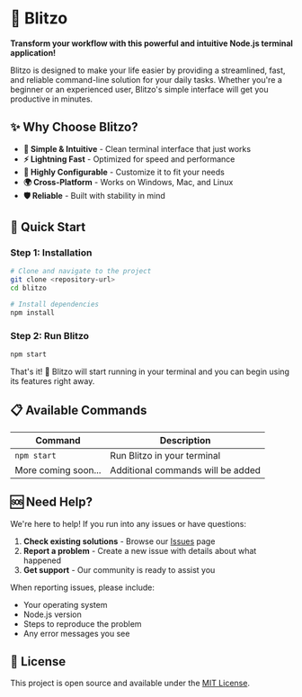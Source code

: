 # 🚀 Blitzo

**Transform your workflow with this powerful and intuitive Node.js terminal application!**

Blitzo is designed to make your life easier by providing a streamlined, fast, and reliable command-line solution for your daily tasks. Whether you're a beginner or an experienced user, Blitzo's simple interface will get you productive in minutes.

## ✨ Why Choose Blitzo?

- **🎯 Simple & Intuitive** - Clean terminal interface that just works
- **⚡ Lightning Fast** - Optimized for speed and performance  
- **🔧 Highly Configurable** - Customize it to fit your needs
- **🌍 Cross-Platform** - Works on Windows, Mac, and Linux
- **🛡️ Reliable** - Built with stability in mind

## 🚀 Quick Start

### Step 1: Installation

```bash
# Clone and navigate to the project
git clone <repository-url>
cd blitzo

# Install dependencies
npm install
```

### Step 2: Run Blitzo

```bash
npm start
```

That's it! 🎉 Blitzo will start running in your terminal and you can begin using its features right away.
## 📋 Available Commands

| Command | Description |
|---------|-------------|
| `npm start` | Run Blitzo in your terminal |
| More coming soon... | Additional commands will be added |


## 🆘 Need Help?

We're here to help! If you run into any issues or have questions:

1. **Check existing solutions** - Browse our [Issues](../../issues) page
2. **Report a problem** - Create a new issue with details about what happened
3. **Get support** - Our community is ready to assist you

When reporting issues, please include:
- Your operating system
- Node.js version
- Steps to reproduce the problem
- Any error messages you see

## 📄 License

This project is open source and available under the [MIT License](LICENSE).

